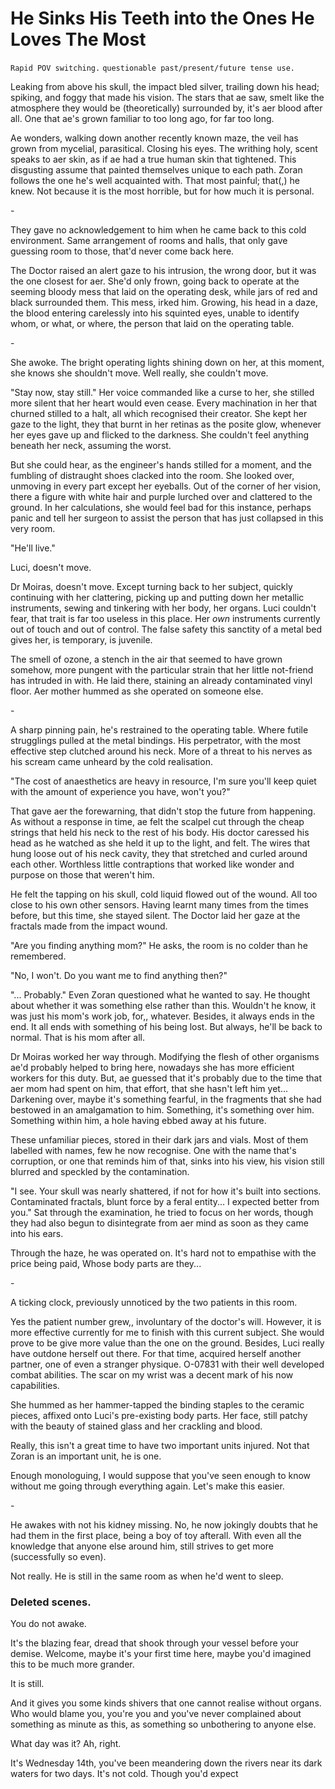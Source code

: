 # He Sinks His Teeth into the Ones He Loves The Most

  `Rapid POV switching.`  `questionable past/present/future tense use.`  

Leaking from above his skull, the impact bled silver, trailing down his head; spiking, and foggy that made his vision. The stars that ae saw, smelt like the atmosphere they would be (theoretically) surrounded by, it's aer blood after all. One that ae's grown familiar to too long ago, for far too long. 

Ae wonders, walking down another recently known maze, the veil has grown from mycelial, parasitical. Closing his eyes. The writhing holy, scent speaks to aer skin, as if ae had a true human skin that tightened. This disgusting assume that painted themselves unique to each path. Zoran follows the one he's well acquainted with. That most painful; that(,) he knew. Not because it is the most horrible, but for how much it is personal.

\-

They gave no acknowledgement to him when he came back to this cold environment. Same arrangement of rooms and halls, that only gave guessing room to those, that'd never come back here. 

The Doctor raised an alert gaze to his intrusion, the wrong door, but it was the one closest for aer. She'd only frown, going back to operate at the seeming bloody mess that laid on the operating desk, while jars of red and black surrounded them. This mess, irked him. Growing, his head in a daze, the blood entering carelessly into his squinted eyes, unable to identify whom, or what, or where, the person that laid on the operating table. 

\-

She awoke. The bright operating lights shining down on her, at this moment, she knows she shouldn't move. Well really, she couldn't move. 

"Stay now, stay still." Her voice commanded like a curse to her, she stilled more silent that her heart would even cease. Every machination in her that churned stilled to a halt, all which recognised their creator. She kept her gaze to the light, they that burnt in her retinas as the posite glow, whenever her eyes gave up and flicked to the darkness. She couldn't feel anything beneath her neck, assuming the worst.

But she could hear, as the engineer's hands stilled for a moment, and the fumbling of distraught shoes clacked into the room. She looked over, unmoving in every part except her eyeballs. Out of the corner of her vision, there a figure with white hair and purple lurched over and clattered to the ground. In her calculations, she would feel bad for this instance, perhaps panic and tell her surgeon to assist the person that has just collapsed in this very room. 

"He'll live."

Luci, doesn't move. 

Dr Moiras, doesn't move. Except turning back to her subject, quickly continuing with her clattering, picking up and putting down her metallic instruments, sewing and tinkering with her body, her organs. Luci couldn't fear, that trait is far too useless in this place. Her *own* instruments currently out of touch and out of control. The false safety this sanctity of a metal bed gives her, is temporary, is juvenile. 

The smell of ozone, a stench in the air that seemed to have grown somehow, more pungent with the particular strain that her little not-friend has intruded in with. He laid there, staining an already contaminated vinyl floor. Aer mother hummed as she operated on someone else.

\-

A sharp pinning pain, he's restrained to the operating table. Where futile strugglings pulled at the metal bindings. His perpetrator, with the most effective step clutched around his neck. More of a threat to his nerves as his scream came unheard by the cold realisation. 

"The cost of anaesthetics are heavy in resource, I'm sure you'll keep quiet with the amount of experience you have, won't you?"

That gave aer the forewarning, that didn't stop the future from happening. As without a response in time, ae felt the scalpel cut through the cheap strings that held his neck to the rest of his body. His doctor caressed his head as he watched as she held it up to the light, and felt. The wires that hung loose out of his neck cavity, they that stretched and curled around each other. Worthless little contraptions that worked like wonder and purpose on those that weren't him. 

He felt the tapping on his skull, cold liquid flowed out of the wound. All too close to his own other sensors. Having learnt many times from the times before, but this time, she stayed silent. The Doctor laid her gaze at the fractals made from the impact wound. 

"Are you finding anything mom?" He asks, the room is no colder than he remembered. 

"No, I won't. Do you want me to find anything then?"

"... Probably." Even Zoran questioned what he wanted to say. He thought about whether it was something else rather than this. Wouldn't he know, it was just his mom's work job, for,, whatever. Besides, it always ends in the end. It all ends with something of his being lost. But always, he'll be back to normal. That is his mom after all.

Dr Moiras worked her way through. Modifying the flesh of other organisms ae'd probably helped to bring here, nowadays she has more efficient workers for this duty. But, ae guessed that it's probably due to the time that aer mom had spent on him, that effort, that she hasn't left him yet... Darkening over, maybe it's something fearful, in the fragments that she had bestowed in an amalgamation to him. Something, it's something over him. Something within him, a hole having ebbed away at his future. 

These unfamiliar pieces, stored in their dark jars and vials. Most of them labelled with names, few he now recognise. One with the name that's corruption, or one that reminds him of that, sinks into his view, his vision still blurred and speckled by the contamination. 

"I see. Your skull was nearly shattered, if not for how it's built into sections. Contaminated fractals, blunt force by a feral entity... I expected better from you."
Sat through the examination, he tried to focus on her words, though they had also begun to disintegrate from aer mind as soon as they came into his ears. 

Through the haze, he was operated on. It's hard not to empathise with the price being paid, Whose body parts are they... 

\-

A ticking clock, previously unnoticed by the two patients in this room.

Yes the patient number grew,, involuntary of the doctor's will. However, it is more effective currently for me to finish with this current subject. She would prove to be give more value than the one on the ground. Besides, Luci really have outdone herself out there. For that time, acquired herself another partner, one of even a stranger physique. O-07831 with their well developed combat abilities. The scar on my wrist was a decent mark of his now capabilities. 

She hummed as her hammer-tapped the binding staples to the ceramic pieces, affixed onto Luci's pre-existing body parts. Her face, still patchy with the beauty of stained glass and her crackling and blood. 

Really, this isn't a great time to have two important units injured. Not that Zoran is an important unit, he is one. 

Enough monologuing, I would suppose that you've seen enough to know without me going through everything again. Let's make this easier.

\-

He awakes with not his kidney missing. No, he now jokingly doubts that he had them in the first place, being a boy of toy afterall. With even all the knowledge that anyone else around him, still strives to get more (successfully so even).

Not really. He is still in the same room as when he'd went to sleep.  

### Deleted scenes.

You do not awake.

It's the blazing fear, dread that shook through your vessel before your demise. Welcome, maybe it's your first time here, maybe you'd imagined this to be much more grander. 

It is still. 

And it gives you some kinds shivers that one cannot realise without organs. Who would blame you, you're you and you've never complained about something as minute as this, as something so unbothering to anyone else. 

What day was it? Ah, right. 

It's Wednesday 14th, you've been meandering down the rivers near its dark waters for two days. 
It's not cold. Though you'd expect 
